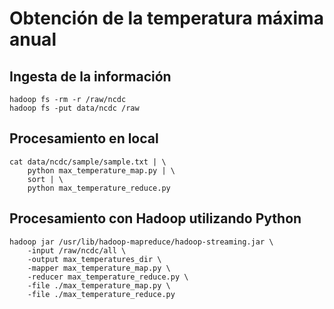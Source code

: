 # Obtención de la temperatura máxima anual

## Ingesta de la información

```
hadoop fs -rm -r /raw/ncdc
hadoop fs -put data/ncdc /raw
```

## Procesamiento en local

```
cat data/ncdc/sample/sample.txt | \
    python max_temperature_map.py | \
    sort | \
    python max_temperature_reduce.py
```


## Procesamiento con Hadoop utilizando Python

```
hadoop jar /usr/lib/hadoop-mapreduce/hadoop-streaming.jar \
    -input /raw/ncdc/all \
    -output max_temperatures_dir \
    -mapper max_temperature_map.py \
    -reducer max_temperature_reduce.py \
    -file ./max_temperature_map.py \
    -file ./max_temperature_reduce.py
```